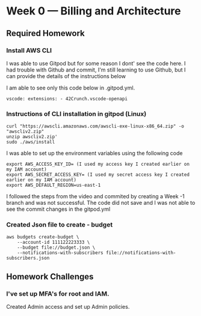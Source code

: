 # Week 0 — Billing and Architecture

## Required Homework

### Install AWS CLI

I was able to use Gitpod but for some reason I dont' see the code here. I had trouble with Github and commit, I'm still learning to use Github, but I can provide the details of the instructions below

I am able to see only this code below in .gitpod.yml.

`vscode:
  extensions:
    - 42Crunch.vscode-openapi`

### Instructions of CLI installation in gitpod (Linux)

```
curl "https://awscli.amazonaws.com/awscli-exe-linux-x86_64.zip" -o "awscliv2.zip"
unzip awscliv2.zip'
sudo ./aws/install

```

I was able to set up the environment variables using the following code 

```
export AWS_ACCESS_KEY_ID= (I used my access key I created earlier on my IAM account)
export AWS_SECRET_ACCESS_KEY= (I used my secret access key I created earlier on my IAM account)
export AWS_DEFAULT_REGION=us-east-1

```
I followed the steps from the video and commited by creating a Week -1 branch and was not successful. The code did not save and I was not able to see the commit changes in the gitpod.yml


### Created Json file to create - budget

```
aws budgets create-budget \
    --account-id 111122223333 \
    --budget file://budget.json \
    --notifications-with-subscribers file://notifications-with-subscribers.json
```
## Homework Challenges

### I've set up MFA's for root and IAM. 
Created Admin access and set up Admin policies. 
